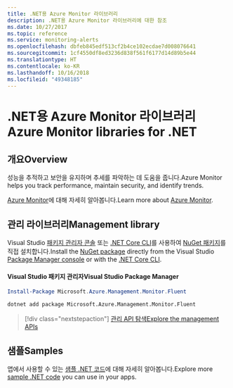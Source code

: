 ```yaml
---
title: .NET용 Azure Monitor 라이브러리
description: .NET용 Azure Monitor 라이브러리에 대한 참조
ms.date: 10/27/2017
ms.topic: reference
ms.service: monitoring-alerts
ms.openlocfilehash: dbfeb845edf513cf2b4ce102ecdae7d008076641
ms.sourcegitcommit: 1cf4550df8ed3236d838f561f6177d14d89b5e44
ms.translationtype: HT
ms.contentlocale: ko-KR
ms.lasthandoff: 10/16/2018
ms.locfileid: "49348185"
---
```

# <a name="azure-monitor-libraries-for-net"></a><span data-ttu-id="82fa2-103">.NET용 Azure Monitor 라이브러리</span><span class="sxs-lookup"><span data-stu-id="82fa2-103">Azure Monitor libraries for .NET</span></span>

## <a name="overview"></a><span data-ttu-id="82fa2-104">개요</span><span class="sxs-lookup"><span data-stu-id="82fa2-104">Overview</span></span>

<span data-ttu-id="82fa2-105">성능을 추적하고 보안을 유지하며 추세를 파악하는 데 도움을 줍니다.</span><span class="sxs-lookup"><span data-stu-id="82fa2-105">Azure Monitor helps you track performance, maintain security, and identify trends.</span></span>

<span data-ttu-id="82fa2-106">[Azure Monitor](/azure/monitoring-and-diagnostics/)에 대해 자세히 알아봅니다.</span><span class="sxs-lookup"><span data-stu-id="82fa2-106">Learn more about [Azure Monitor](/azure/monitoring-and-diagnostics/).</span></span>   

## <a name="management-library"></a><span data-ttu-id="82fa2-107">관리 라이브러리</span><span class="sxs-lookup"><span data-stu-id="82fa2-107">Management library</span></span>

<span data-ttu-id="82fa2-108">Visual Studio [패키지 관리자 콘솔][PackageManager] 또는 [.NET Core CLI][DotNetCLI]를 사용하여 [NuGet 패키지](https://www.nuget.org/packages/Microsoft.Azure.Management.Monitor.Fluent)를 직접 설치합니다.</span><span class="sxs-lookup"><span data-stu-id="82fa2-108">Install the [NuGet package](https://www.nuget.org/packages/Microsoft.Azure.Management.Monitor.Fluent) directly from the Visual Studio [Package Manager console][PackageManager] or with the [.NET Core CLI][DotNetCLI].</span></span>

#### <a name="visual-studio-package-manager"></a><span data-ttu-id="82fa2-109">Visual Studio 패키지 관리자</span><span class="sxs-lookup"><span data-stu-id="82fa2-109">Visual Studio Package Manager</span></span>

```powershell
Install-Package Microsoft.Azure.Management.Monitor.Fluent
```

```bash
dotnet add package Microsoft.Azure.Management.Monitor.Fluent
```

> [!div class="nextstepaction"]
> [<span data-ttu-id="82fa2-110">관리 API 탐색</span><span class="sxs-lookup"><span data-stu-id="82fa2-110">Explore the management APIs</span></span>](/dotnet/api/overview/azure/monitor/management)

## <a name="samples"></a><span data-ttu-id="82fa2-111">샘플</span><span class="sxs-lookup"><span data-stu-id="82fa2-111">Samples</span></span>

<span data-ttu-id="82fa2-112">앱에서 사용할 수 있는 [샘플 .NET 코드](https://azure.microsoft.com/resources/samples/?platform=dotnet)에 대해 자세히 알아봅니다.</span><span class="sxs-lookup"><span data-stu-id="82fa2-112">Explore more [sample .NET code](https://azure.microsoft.com/resources/samples/?platform=dotnet) you can use in your apps.</span></span>

[PackageManager]: https://docs.microsoft.com/nuget/tools/package-manager-console
[DotNetCLI]: https://docs.microsoft.com/dotnet/core/tools/dotnet-add-package